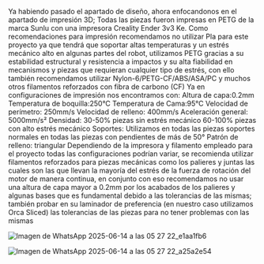 Ya habiendo pasado el apartado de diseño, ahora enfocandonos en el apartado de impresión 3D; Todas las piezas fueron impresas en PETG de la marca Sunlu con una impresora Creality Ender 3v3 Ke.
Como recomendaciones para impresión recomendamos no utilizar Pla para este proyecto ya que tendrá que soportar altas temperaturas y un estrés mecánico alto en algunas partes del robot, utilizamos PETG gracias a su estabilidad estructural y resistencia a impactos y su alta fiabilidad en mecanismos y piezas que requieran cualquier tipo de estrés, con ello también recomendamos utilizar Nylon-6/PETG-CF/ABS/ASA/PC y muchos otros filamentos reforzados con fibra de carbono (CF)
Ya en configuraciones de impresión nos encontramos con:
Altura de capa:0.2mm
Temperatura de boquilla:250°C
Temperatura de Cama:95°C
Velocidad de perímetro: 250mm/s
Velocidad de relleno: 400mm/s
Aceleración general: 5000mm/s²
Densidad: 30-50% piezas sin estrés mecánico 60-100% piezas con alto estrés mecánico 
Soportes: Utilizamos en todas las piezas soportes normales en todas las piezas con pendientes de más de 50°
Patrón de relleno: triangular
Dependiendo de la impresora y filamento empleado para el proyecto todas las configuraciones podrían variar, se recomienda utilizar filamentos reforzados para piezas mecánicas como los palieres y juntas las cuales son las que llevan la mayoría del estrés de la fuerza de rotación del motor de manera continua, en conjunto con eso recomendamos no usar una altura de capa mayor a 0.2mm por los acabados de los palieres y algunas bases que es fundamental debido a las tolerancias de las mismas; también probar en su laminador de preferencia (en nuestro caso utilizamos Orca Sliced) las tolerancias de las piezas para no tener problemas con las mismas

![Imagen de WhatsApp 2025-06-14 a las 05 27 22_e1aa1fb6](https://github.com/user-attachments/assets/15cfdf38-b75e-4367-94c5-0047c56edb10)

![Imagen de WhatsApp 2025-06-14 a las 05 27 22_a25a2e54](https://github.com/user-attachments/assets/82a9c97a-af57-4e30-9f77-96083fdea578)



